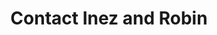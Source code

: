 ---
title: Contact Inez and Robin
calendlyUrl: https://calendly.com/c/CHDUZ2JWKAIXC6P4
layout: ../../layouts/Contact.astro
---